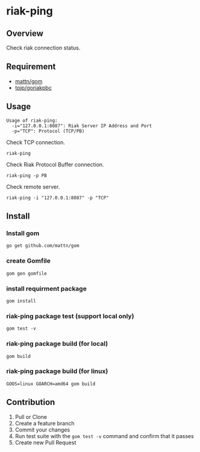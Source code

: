# riak-ping

## Overview
Check riak connection status.

## Requirement
- [mattn/gom](https://github.com/mattn/gom)
- [tpjp/goriakpbc](https://github.com/tpjg/goriakpbc)

## Usage
```
Usage of riak-ping:
  -i="127.0.0.1:8087": Riak Server IP Address and Port
  -p="TCP": Protocol (TCP/PB)
```

Check TCP connection.
```
riak-ping
```

Check Riak Protocol Buffer connection.
```
riak-ping -p PB
```

Check remote server.
```
riak-ping -i "127.0.0.1:8087" -p "TCP"
```

## Install
### Install gom
```
go get github.com/mattn/gom
```

### create Gomfile
```
gom gen gomfile
```
### install requirment package
```
gom install
```

### riak-ping package test (support local only)
```
gom test -v
```

### riak-ping package build (for local)
```
gom build
```

### riak-ping package build (for linux)
```
GOOS=linux GOARCH=amd64 gom build
```

## Contribution
1. Pull or Clone
1. Create a feature branch
1. Commit your changes
1. Run test suite with the `gom test -v` command and confirm that it passes
1. Create new Pull Request
